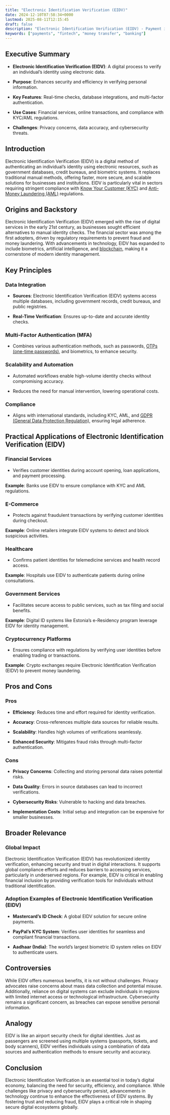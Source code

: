 ```yaml
---
title: "Electronic Identification Verification (EIDV)"
date: 2024-12-10T07:58:34+0000
lastmod: 2025-08-11T12:15:45
draft: false
description: "Electronic Identification Verification (EIDV) - Payment industry knowledge and insights"
keywords: ["payments", "fintech", "money transfer", "banking"]
---
```


## Executive Summary

- **Electronic Identification Verification (EIDV)**: A digital process to verify an individual’s identity using electronic data.

- **Purpose**: Enhances security and efficiency in verifying personal information.

- **Key Features**: Real-time checks, database integrations, and multi-factor authentication.

- **Use Cases**: Financial services, online transactions, and compliance with KYC/AML regulations.

- **Challenges**: Privacy concerns, data accuracy, and cybersecurity threats.

## Introduction

Electronic Identification Verification (EIDV) is a digital method of authenticating an individual’s identity using electronic resources, such as government databases, credit bureaus, and biometric systems. It replaces traditional manual methods, offering faster, more secure, and scalable solutions for businesses and institutions. EIDV is particularly vital in sectors requiring stringent compliance with [Know Your Customer (KYC)](https://faisalkhan.com/solutions/risk-and-compliance/know-your-customer-kyc/) and [Anti-Money Laundering (AML)](https://faisalkhanllc.xyz/resources/payments-wiki/a/anti-money-laundering-aml/) regulations.

## Origins and Backstory

Electronic Identification Verification (EIDV) emerged with the rise of digital services in the early 21st century, as businesses sought efficient alternatives to manual identity checks. The financial sector was among the first adopters, driven by regulatory requirements to prevent fraud and money laundering. With advancements in technology, EIDV has expanded to include biometrics, artificial intelligence, and [blockchain](https://faisalkhanllc.xyz/resources/payments-wiki/b/blockchain/), making it a cornerstone of modern identity management.

## Key Principles

### Data Integration

- **Sources**: Electronic Identification Verification (EIDV) systems access multiple databases, including government records, credit bureaus, and public registries.

- **Real-Time Verification**: Ensures up-to-date and accurate identity checks.

### Multi-Factor Authentication (MFA)

- Combines various authentication methods, such as passwords, [OTPs (one-time passwords)](https://faisalkhanllc.xyz/resources/payments-wiki/o/one-time-password-otp/), and biometrics, to enhance security.

### Scalability and Automation

- Automated workflows enable high-volume identity checks without compromising accuracy.

- Reduces the need for manual intervention, lowering operational costs.

### Compliance

- Aligns with international standards, including KYC, AML, and [GDPR (General Data Protection Regulation)](https://faisalkhanllc.xyz/resources/payments-wiki/g/general-data-protection-regulation-gdpr/), ensuring legal adherence.

## Practical Applications of Electronic Identification Verification (EIDV)

### Financial Services

- Verifies customer identities during account opening, loan applications, and payment processing.

**Example**: Banks use EIDV to ensure compliance with KYC and AML regulations.

### E-Commerce

- Protects against fraudulent transactions by verifying customer identities during checkout.

**Example**: Online retailers integrate EIDV systems to detect and block suspicious activities.

### Healthcare

- Confirms patient identities for telemedicine services and health record access.

**Example**: Hospitals use EIDV to authenticate patients during online consultations.

### Government Services

- Facilitates secure access to public services, such as tax filing and social benefits.

**Example**: Digital ID systems like Estonia’s e-Residency program leverage EIDV for identity management.

### Cryptocurrency Platforms

- Ensures compliance with regulations by verifying user identities before enabling trading or transactions.

**Example**: Crypto exchanges require Electronic Identification Verification (EIDV) to prevent money laundering.

## Pros and Cons

### Pros

- **Efficiency**: Reduces time and effort required for identity verification.

- **Accuracy**: Cross-references multiple data sources for reliable results.

- **Scalability**: Handles high volumes of verifications seamlessly.

- **Enhanced Security**: Mitigates fraud risks through multi-factor authentication.

### Cons

- **Privacy Concerns**: Collecting and storing personal data raises potential risks.

- **Data Quality**: Errors in source databases can lead to incorrect verifications.

- **Cybersecurity Risks**: Vulnerable to hacking and data breaches.

- **Implementation Costs**: Initial setup and integration can be expensive for smaller businesses.

## Broader Relevance

### Global Impact

Electronic Identification Verification (EIDV) has revolutionized identity verification, enhancing security and trust in digital interactions. It supports global compliance efforts and reduces barriers to accessing services, particularly in underserved regions. For example, EIDV is critical in enabling financial inclusion by providing verification tools for individuals without traditional identification.

### Adoption Examples of Electronic Identification Verification (EIDV)

- **Mastercard’s ID Check**: A global EIDV solution for secure online payments.

- **PayPal’s KYC System**: Verifies user identities for seamless and compliant financial transactions.

- **Aadhaar (India)**: The world’s largest biometric ID system relies on EIDV to authenticate users.

## Controversies

While EIDV offers numerous benefits, it is not without challenges. Privacy advocates raise concerns about mass data collection and potential misuse. Additionally, reliance on digital systems can exclude individuals in regions with limited internet access or technological infrastructure. Cybersecurity remains a significant concern, as breaches can expose sensitive personal information.

## Analogy

EIDV is like an airport security check for digital identities. Just as passengers are screened using multiple systems (passports, tickets, and body scanners), EIDV verifies individuals using a combination of data sources and authentication methods to ensure security and accuracy.

## Conclusion

Electronic Identification Verification is an essential tool in today’s digital economy, balancing the need for security, efficiency, and compliance. While challenges like privacy and cybersecurity persist, advancements in technology continue to enhance the effectiveness of EIDV systems. By fostering trust and reducing fraud, EIDV plays a critical role in shaping secure digital ecosystems globally.